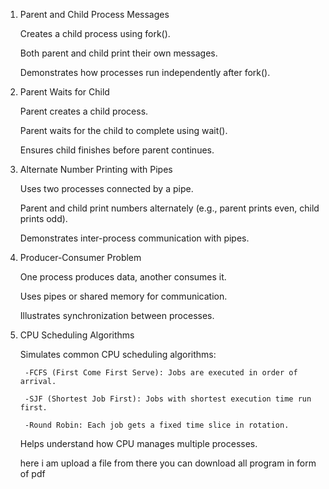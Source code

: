 1. Parent and Child Process Messages

    Creates a child process using fork().

    Both parent and child print their own messages.

    Demonstrates how processes run independently after fork().

2. Parent Waits for Child

    Parent creates a child process.

    Parent waits for the child to complete using wait().

    Ensures child finishes before parent continues.

3. Alternate Number Printing with Pipes

    Uses two processes connected by a pipe.

    Parent and child print numbers alternately (e.g., parent prints even, child prints odd).

    Demonstrates inter-process communication with pipes.

4. Producer-Consumer Problem

    One process produces data, another consumes it.

    Uses pipes or shared memory for communication.

    Illustrates synchronization between processes.

5. CPU Scheduling Algorithms

    Simulates common CPU scheduling algorithms:

        -FCFS (First Come First Serve): Jobs are executed in order of arrival.

        -SJF (Shortest Job First): Jobs with shortest execution time run first.

        -Round Robin: Each job gets a fixed time slice in rotation.

    Helps understand how CPU manages multiple processes.

   here i am upload a file from there you can download all program in form of pdf 
